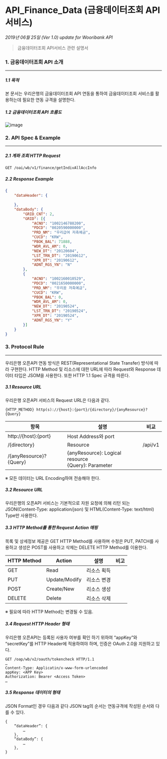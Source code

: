 # API_Finance_Data (금융데이터조회 API서비스)

_2019년 06월 25일 (Ver 1.0) update for Wooribank API_

> 금융데이터조회 API서비스 관련 설명서

### 1. 금융데이터조회 API 소개

----------

##### 1.1 목적

본 문서는 우리은행의 금융데이터조회 API 연동을 통하여 금융데이터조회 서비스를 활용하는데 필요한 연동 규격을 설명한다.

##### 1.2 금융데이터조회 API 흐름도

![image](https://user-images.githubusercontent.com/82422557/115349144-701a6b00-a1ee-11eb-8310-e3b177f4ae59.png)




### 2. API Spec & Example

----------

##### 2.1 계좌 조회 HTTP Request

```
GET /oai/wb/v1/finance/getIndivAllAccInfo
```

##### 2.2 Response Example 

```json
{
	"dataHeader": {
		
	},
	"dataBody": {
		"GRID_CNT": 2,
		"GRID": [{
			"ACNO": "1002146788200",
			"PDCD": "0020590000000",
			"PRD_NM": "우리급여 저축예금",
			"CUCD": "KRW",
			"PBOK_BAL": 71888,
			"WDR_AVL_AM": 0,
			"NEW_DT": "20120604",
			"LST_TRN_DT": "20190612",
			"XPR_DT": "20190612",
			"ADNT_RGS_YN": "N"
		},
		{
			"ACNO": "1002160010529",
			"PDCD": "0021650000000",
			"PRD_NM": "우리꿈 저축예금",
			"CUCD": "KRW",
			"PBOK_BAL": 0,
			"WDR_AVL_AM": 0,
			"NEW_DT": "20190524",
			"LST_TRN_DT": "20190524",
			"XPR_DT": "20190524",
			"ADNT_RGS_YN": "Y"
		}]
	}
}
```


### 3. Protocol Rule

----------

우리은행 오픈API 연동 방식은 REST(Representational State Transfer) 방식에 따라 구현한다. HTTP Method 및 리소스에 대한 URL에 따라 Request와 Response 데이터 타입은 JSOM을 사용한다.
또한 HTTP 1.1 Spec 규격을 따른다.

##### 3.1 Resource URL

우리은행 오픈API 서비스의 Request URL은 다음과 같다.
```
{HTTP_METHOD} http(s)://{host}:{port}/{directory}/{anyResource}?{Query}
```

항목 | 설명 | 비교
---- | ---- | ----
http://{host}:{port} | Host Address와 port | 	
/{directory} | Resource | /api/v1
/{anyResource}?{Query} | {anyResource}: Logical resource <br> {Query}: Parameter | 

※ 모든 데이터는 URL Encoding하여 전송해야 한다.

##### 3.2 Resource URL

우리은행의 오픈API 서비스는 기본적으로 자원 요청에 의해 리턴 되는 JSON(Content-Type: application/json) 및 HTML(Content-Type: text/html) Type만 사용한다.

##### 3.3 HTTP Method를 통한 Request Action 매핑

목록 및 상세정보 제공은 GET HTTP Method를 사용하며 수정은 PUT, PATCH를 사용하고 생성은 POST를 사용하고 삭제는 DELETE HTTP Method를 이용한다.

HTTP Method | Action | 설명 | 비고
---- | ---- | ---- | ----
GET | Read | 리소스 획득 | 
PUT | Update/Modify | 리소스 변경 | 
POST | Create/New | 리소스 생성 | 
DELETE | Delete | 리소스 삭제 | 

※ 필요에 따라 HTTP Method는 변경될 수 있음.

##### 3.4 Request HTTP Header 형태

우리은행 오픈API는 등록된 사용자 여부를 확인 하기 위하여 “appKey”와 “secretKey”를 HTTP Header에 적용하여야 하며, 인증은 OAuth 2.0을 지원하고 있다.
```
GET /oap/wb/v2/oauth/tokencheck HTTP/1.1
…
Content-Type: Applicatin/x-www-form-urlencoded
appKey: <APP Key>
Authorization: Bearer <Access Token>
…
```

##### 3.5 Response 데이터의 형태
JSON Format인 경우 다음과 같다 JSON tag의 순서는 연동규격에 작성된 순서와 다를 수 있다.
```
{
    “dataHeader”: {
        …
    },
    “dataBody”: {
        …
    },
}
```






